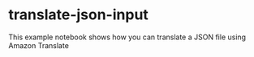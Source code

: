 # translate-json-input

This example notebook shows how you can translate a JSON file using Amazon Translate